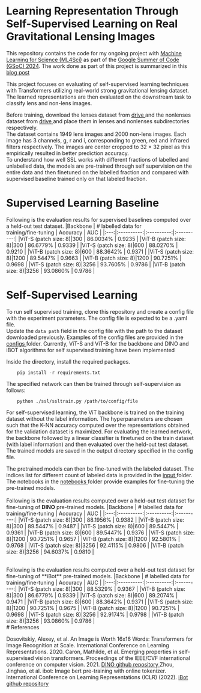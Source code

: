 # Learning Representation Through Self-Supervised Learning on Real Gravitational Lensing Images
This repository contains the code for my ongoing project with <a href = "https://ml4sci.org"> Machine Learning for Science (ML4Sci)</a> as part of the <a href = "https://summerofcode.withgoogle.com/programs/2024">Google Summer of Code (GSoC) 2024</a>. The work done as part of this project is summarized in this <a href="https://iyersreehari.github.io/gsoc24-blog-deeplense-ssl/">blog post</a>

This project focuses on evaluating of self-supervised learning techniques with Transformers utilizing real-world strong gravitational lensing dataset. The learned representations are then evaluated on the downstream task to classify lens and non-lens images. <br>

Before training, download the lenses dataset from <a href = "https://drive.google.com/drive/folders/1JHEQFgyGedSm0pVfYH66cHmYOqlqm992?usp=sharing"> drive </a> and the nonlenses dataset from <a href = "https://drive.google.com/drive/folders/11vdOCZKp3tt-Ls-1d8xIfoXgyuLmL9S9?usp=sharing"> drive </a> and place them in lenses and nonlenses subdirectories respectively. <br>
The dataset contains 1949 lens images and 2000 non-lens images. Each image has 3 channels, g, r and i, corresponding to green, red and infrared filters respectively. The images are center cropped to 32 × 32 pixel as this empirically resulted in better prediction accuracy. <br>
To understand how well SSL works with different fractions of labelled and unlabelled data, the models are pre-trained through self supervision on the entire data and then finetuned on the labelled fraction and compared with supervised baseline trained only on that labeled fraction. <br>

# Supervised Learning Baseline
Following is the evaluation results for supervised baselines computed over a held-out test dataset. 
|Backbone | # labelled data for <br> training/fine-tuning | Accuracy | AUC |
|:---:|:----------:|:----------:|:----------:|
|ViT-S (patch size: 8)|300 | 86.0034% | 0.9235 |
|ViT-B (patch size: 8)|300 | 86.6779% | 0.9339 |
|ViT-S (patch size: 8)|600 | 88.0270% | 0.9210 |
|ViT-B (patch size: 8)|600 | 88.3642% | 0.9371 |
|ViT-S (patch size: 8)|1200 | 89.5447% | 0.9663 |
|ViT-B (patch size: 8)|1200 | 90.7251% | 0.9698 |
|ViT-S (patch size: 8)|3256 | 93.7605% | 0.9786 |
|ViT-B (patch size: 8)|3256 | 93.0860% | 0.9786 |

# Self-Supervised Learning 

To run self supervised training, clone this repository and create a config file with the experiment parameters. The config file is expected to be a .yaml file. <br>
Update the `data path` field in the config file with the path to the dataset downloaded previously.
Examples of the config files are provided in the <a href="https://github.com/iyersreehari/DeepLense_SSL_Sreehari_Iyer/tree/main/configs"> configs </a> folder.
Currently, ViT-S and ViT-B for the backbone and DINO and iBOT algorithms for self supervised training have been implemented

Inside the directory, install the required packages.

        pip install -r requirements.txt

The specified network can then be trained through self-supervision as follows:

        python ./ssl/ssltrain.py /path/to/config/file

For self-supervised learning, the ViT backbone is trained on the training dataset without the label information. The hyperparameters are chosen such that the K-NN accuracy computed over the representations obtained for the validation dataset is maximized. For evaluating the learned network, the backbone followed by a linear classifier is finetuned on the train dataset (with label information) and then evaluated over the held-out test dataset. The trained models are saved in the output directory specified in the config file.<br>

The pretrained models can then be fine-tuned with the labeled dataset. The indices list for different count of labeled data is provided in the <a href="https://github.com/iyersreehari/DeepLense_SSL_Sreehari_Iyer/tree/main/input"> input </a> folder.
The notebooks in the <a href="https://github.com/iyersreehari/DeepLense_SSL_Sreehari_Iyer/tree/main/notebooks"> notebooks </a> folder provide examples for fine-tuning the pre-trained models.<br>
<br>
Following is the evaluation results computed over a held-out test dataset for fine-tuning of **DINO** pre-trained models.
|Backbone | # labelled data for <br> training/fine-tuning | Accuracy | AUC |
|:---:|:----------:|:----------:|:----------:|
|ViT-S (patch size: 8)|300 | 88.1956% | 0.9382 |
|ViT-B (patch size: 8)|300 | 89.5447% | 0.9487 |
|ViT-S (patch size: 8)|600 | 89.5447% | 0.9361 |
|ViT-B (patch size: 8)|600 | 89.5447% | 0.9376 |
|ViT-S (patch size: 8)|1200 | 90.7251% | 0.9657 |
|ViT-B (patch size: 8)|1200 | 92.5801% | 0.9768 |
|ViT-S (patch size: 8)|3256 | 92.4115% | 0.9806 |
|ViT-B (patch size: 8)|3256 | 94.6037% | 0.9810 |

<br>
Following is the evaluation results computed over a held-out test dataset for fine-tuning of **iBot** pre-trained models.
|Backbone | # labelled data for <br> training/fine-tuning | Accuracy | AUC |
|:---:|:----------:|:----------:|:----------:|
|ViT-S (patch size: 8)|300 | 88.5329% | 0.9367 |
|ViT-B (patch size: 8)|300 | 86.6779% | 0.9339 |
|ViT-S (patch size: 8)|600 | 89.2074% | 0.9471 |
|ViT-B (patch size: 8)|600 | 88.3642% | 0.9371 |
|ViT-S (patch size: 8)|1200 | 90.7251% | 0.9675 |
|ViT-B (patch size: 8)|1200 | 90.7251% | 0.9698 |
|ViT-S (patch size: 8)|3256 | 92.9174% | 0.9798 |
|ViT-B (patch size: 8)|3256 | 93.0860% | 0.9786 |

<br>
# References

Dosovitskiy, Alexey, et al. An Image is Worth 16x16 Words: Transformers for Image Recognition at Scale. International Conference on Learning Representations. 2020.
Caron, Mathilde, et al. Emerging properties in self-supervised vision transformers. Proceedings of the IEEE/CVF international conference on computer vision. 2021.
<a href="https://github.com/facebookresearch/dino"> DINO github repository </a>
Zhou, Jinghao, et al. ibot: Image bert pre-training with online tokenizer. International Conference on Learning Representations (ICLR) (2022).
<a href="https://github.com/bytedance/ibot"> iBot github repository </a>


